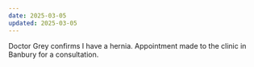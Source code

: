 ```yaml
---
date: 2025-03-05
updated: 2025-03-05
---
```

Doctor Grey confirms I have a hernia. Appointment made to the clinic in Banbury for a consultation.
